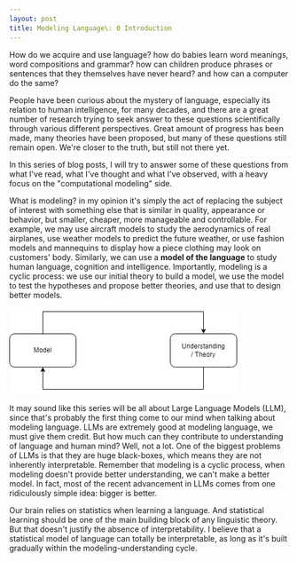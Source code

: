 ```yaml
---
layout: post
title: Modeling Language\: 0 Introduction
---
```


How do we acquire and use language? how do babies learn word meanings, word compositions and grammar? how can children produce phrases or sentences that they themselves have never heard? and how can a computer do the same? 

People have been curious about the mystery of language, especially its relation to human intelligence, for many decades, and there are a great number of research trying to seek answer to these questions scientifically through various different perspectives. Great amount of progress has been made, many theories have been proposed, but many of these questions still remain open. We're closer to the truth, but still not there yet.

In this series of blog posts, I will try to answer some of these questions from what I've read, what I've thought and what I've observed, with a heavy focus on the "computational modeling" side. 

What is modeling? in my opinion it's simply the act of replacing the subject of interest with something else that is similar in quality, appearance or behavior, but smaller, cheaper, more manageable and controllable. For example, we may use aircraft models to study the aerodynamics of real airplanes, use weather models to predict the future weather, or use fashion models and mannequins to display how a piece clothing may look on customers' body. Similarly, we can use a **model of the language** to study human language, cognition and intelligence. Importantly, modeling is a cyclic process: we use our initial theory to build a model, we use the model to test the hypotheses and propose better theories, and use that to design better models. 

<img class="centered bg-white" src="https://raw.githubusercontent.com/DeMoriarty/DeMoriarty.github.io/master/images/modelig_cycle.png"/>  

It may sound like this series will be all about Large Language Models (LLM), since that's probably the first thing come to our mind when talking about modeling language. LLMs are extremely good at modeling language, we must give them credit. But how much can they contribute to understanding of language and human mind? Well, not a lot. One of the biggest problems of LLMs is that they are huge black-boxes, which means they are not inherently interpretable. Remember that modeling is a cyclic process, when modeling doesn't provide better understanding, we can't make a better model. In fact, most of the recent advancement in LLMs comes from one ridiculously simple idea: bigger is better. 

Our brain relies on statistics when learning a language. And statistical learning should be one of the main building block of any linguistic theory. But that doesn't justify the absence of interpretability. I believe that a statistical model of language can totally be interpretable, as long as it's built gradually within the modeling-understanding cycle.
